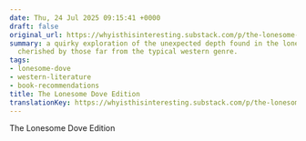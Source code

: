 ```yaml
---
date: Thu, 24 Jul 2025 09:15:41 +0000
draft: false
original_url: https://whyisthisinteresting.substack.com/p/the-lonesome-dove-edition
summary: a quirky exploration of the unexpected depth found in the lonesome dove series,
  cherished by those far from the typical western genre.
tags:
- lonesome-dove
- western-literature
- book-recommendations
title: The Lonesome Dove Edition
translationKey: https://whyisthisinteresting.substack.com/p/the-lonesome-dove-edition
---
```


The Lonesome Dove Edition